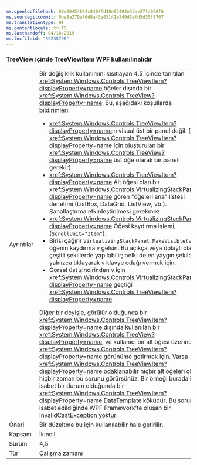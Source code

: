 ```yaml
---
ms.openlocfilehash: 88e00454894c8404fd48e92404e35ae27fa056f6
ms.sourcegitcommit: 0be8a279af6d8a43e03141e349d3efd5d35f8767
ms.translationtype: HT
ms.contentlocale: tr-TR
ms.lasthandoff: 04/18/2019
ms.locfileid: "59235796"
---
```

### <a name="wpf-treeviewitem-must-be-used-within-a-treeview"></a>TreeView içinde TreeViewItem WPF kullanılmalıdır

|   |   |
|---|---|
|Ayrıntılar|Bir değişiklik kullanımını kısıtlayan 4.5 içinde tanıtılan <xref:System.Windows.Controls.TreeViewItem?displayProperty=name> öğeler dışında bir <xref:System.Windows.Controls.TreeView?displayProperty=name>. Bu, aşağıdaki koşullarda bildirimleri:<ul><li><xref:System.Windows.Controls.TreeViewItem?displayProperty=name>ın visual üst bir panel değil. (A <xref:System.Windows.Controls.TreeViewItem?displayProperty=name> için oluşturulan bir <xref:System.Windows.Controls.TreeView?displayProperty=name> üst öğe olarak bir paneli gerekir)</li><li><xref:System.Windows.Controls.TreeViewItem?displayProperty=name> Alt öğesi olan bir <xref:System.Windows.Controls.VirtualizingStackPanel?displayProperty=name> gören &quot;öğeleri ana&quot; listesi denetimi (ListBox, DataGrid, ListView, vb.). Sanallaştırma etkinleştirilmesi gerekmez.</li><li><xref:System.Windows.Controls.VirtualizingStackPanel?displayProperty=name> Öğesi kaydırma işlemi, (<code>ScrollUnit=&quot;Item&quot;</code>).</li><li>Birisi çağırır <code>VirtualizingStackPanel.MakeVisible(v)</code> öğenin kaydırma <code>v</code> gelsin. Bu açıkça veya dolaylı olarak çeşitli şekillerde yapılabilir; belki de en yaygın şekilde yalnızca tıklayarak <code>v</code> klavye odağı vermek için.</li><li>Görsel üst zincirinden <code>v</code> için <xref:System.Windows.Controls.VirtualizingStackPanel?displayProperty=name> geçtiği <xref:System.Windows.Controls.TreeViewItem?displayProperty=name>.</li></ul>Diğer bir deyişle, görülür olduğunda bir <xref:System.Windows.Controls.TreeViewItem?displayProperty=name> dışında kullanılan bir <xref:System.Windows.Controls.TreeView?displayProperty=name>, ve kullanıcı bir alt öğesi üzerinde <xref:System.Windows.Controls.TreeViewItem?displayProperty=name> görünüme getirmek için. Varsa <xref:System.Windows.Controls.TreeViewItem?displayProperty=name> odaklanabilir hiçbir alt öğeleri olan, hiçbir zaman bu sorunu görürsünüz. Bir örneği burada bu isabet bir durum olduğunda bir <xref:System.Windows.Controls.TreeViewItem?displayProperty=name> DataTemplate köküdür. Bu sorunu isabet edildiğinde WPF Framework'te oluşan bir InvalidCastException yoktur.|
|Öneri|Bir düzeltme bu için kullanılabilir hale getirilir.|
|Kapsam|İkincil|
|Sürüm|4,5|
|Tür|Çalışma zamanı|
